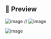 ## 🔻 Preview
![image](https://github.com/user-attachments/assets/a2929263-24f4-4ce8-abde-98c6a4396aae)   //  ![image](https://github.com/user-attachments/assets/a753491c-9ebb-4037-b0f2-1fb3178283f3)


![image](https://github.com/user-attachments/assets/d60387d3-ba93-4d41-abd5-5a71fbb776f0)

